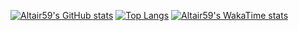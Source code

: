 [![Altair59's GitHub stats](https://github-readme-stats-git-master-altair59s-projects.vercel.app/api?username=Altair59&hide=stars&theme=tokyonight&show_icons=true&include_all_commits=true&hide_rank=true&show=prs_merged,prs_merged_percentage)](https://github.com/Altair59/github-readme-stats)
[![Top Langs](https://github-readme-stats-git-master-altair59s-projects.vercel.app/api/top-langs/?username=Altair59&hide=css&layout=pie&theme=tokyonight)](https://github.com/Altair59/github-readme-stats)
[![Altair59's WakaTime stats](https://github-readme-stats-git-master-altair59s-projects.vercel.app/api/wakatime?username=Altair59)](https://github.com/Altair59/github-readme-stat)
